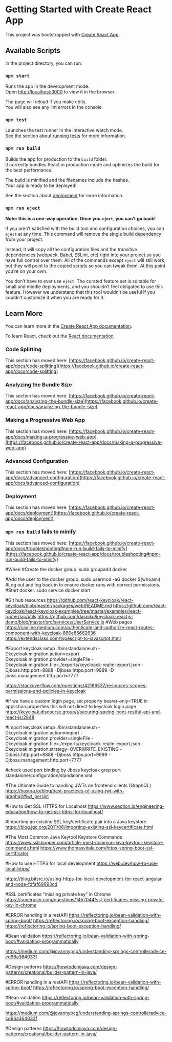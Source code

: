 # Getting Started with Create React App

This project was bootstrapped with [Create React App](https://github.com/facebook/create-react-app).

## Available Scripts

In the project directory, you can run:

### `npm start`

Runs the app in the development mode.\
Open [http://localhost:3000](http://localhost:3000) to view it in the browser.

The page will reload if you make edits.\
You will also see any lint errors in the console.

### `npm test`

Launches the test runner in the interactive watch mode.\
See the section about [running tests](https://facebook.github.io/create-react-app/docs/running-tests) for more information.

### `npm run build`

Builds the app for production to the `build` folder.\
It correctly bundles React in production mode and optimizes the build for the best performance.

The build is minified and the filenames include the hashes.\
Your app is ready to be deployed!

See the section about [deployment](https://facebook.github.io/create-react-app/docs/deployment) for more information.

### `npm run eject`

**Note: this is a one-way operation. Once you `eject`, you can’t go back!**

If you aren’t satisfied with the build tool and configuration choices, you can `eject` at any time. This command will remove the single build dependency from your project.

Instead, it will copy all the configuration files and the transitive dependencies (webpack, Babel, ESLint, etc) right into your project so you have full control over them. All of the commands except `eject` will still work, but they will point to the copied scripts so you can tweak them. At this point you’re on your own.

You don’t have to ever use `eject`. The curated feature set is suitable for small and middle deployments, and you shouldn’t feel obligated to use this feature. However we understand that this tool wouldn’t be useful if you couldn’t customize it when you are ready for it.

## Learn More

You can learn more in the [Create React App documentation](https://facebook.github.io/create-react-app/docs/getting-started).

To learn React, check out the [React documentation](https://reactjs.org/).

### Code Splitting

This section has moved here: [https://facebook.github.io/create-react-app/docs/code-splitting](https://facebook.github.io/create-react-app/docs/code-splitting)

### Analyzing the Bundle Size

This section has moved here: [https://facebook.github.io/create-react-app/docs/analyzing-the-bundle-size](https://facebook.github.io/create-react-app/docs/analyzing-the-bundle-size)

### Making a Progressive Web App

This section has moved here: [https://facebook.github.io/create-react-app/docs/making-a-progressive-web-app](https://facebook.github.io/create-react-app/docs/making-a-progressive-web-app)

### Advanced Configuration

This section has moved here: [https://facebook.github.io/create-react-app/docs/advanced-configuration](https://facebook.github.io/create-react-app/docs/advanced-configuration)

### Deployment

This section has moved here: [https://facebook.github.io/create-react-app/docs/deployment](https://facebook.github.io/create-react-app/docs/deployment)

### `npm run build` fails to minify

This section has moved here: [https://facebook.github.io/create-react-app/docs/troubleshooting#npm-run-build-fails-to-minify](https://facebook.github.io/create-react-app/docs/troubleshooting#npm-run-build-fails-to-minify)


#When
#Create the docker group.
sudo groupadd docker

#Add the user to the docker group.
sudo usermod -aG docker $(whoami)
#Log out and log back in to ensure docker runs with correct permissions.
#Start docker.
sudo service docker start

#Git hub resources
https://github.com/react-keycloak/react-keycloak/blob/master/packages/web/README.md
https://github.com/react-keycloak/react-keycloak-examples/tree/master/examples/react-router/src/utils
https://github.com/dasniko/keycloak-reactjs-demo/blob/master/src/services/UserService.js
#Web pages
https://cagline.medium.com/authenticate-and-authorize-react-routes-component-with-keycloak-666e85662636
https://extendsclass.com/typescript-to-javascript.html

#Export keycloak setup
./bin/standalone.sh -Dkeycloak.migration.action=export -Dkeycloak.migration.provider=singleFile -Dkeycloak.migration.file=./exports/keycloack-realm-export.json -Djboss.http.port=8888 -Djboss.https.port=9999 -D
jboss.management.http.port=7777

https://stackoverflow.com/questions/42186537/resources-scopes-permissions-and-policies-in-keycloak

#if we have a custom login page, set property bearer-only=TRUE in appliction.properties this will not direct to keycloak login page
https://keycloak.discourse.group/t/securing-speing-boot-restful-api-and-react-js/2848

#Import keycloak setup
./bin/standalone.sh -Dkeycloak.migration.action=import -Dkeycloak.migration.provider=singleFile -Dkeycloak.migration.file=./exports/keycloack-realm-export.json -Dkeycloak.migration.strategy=OVERWRITE_EXISTING -Djboss.http.port=8888 -Djboss.https.port=9999 -Djboss.management.http.port=7777

#check used port binding by Jboss keycloak
grep port standalone/configuration/standalone.xml

#The Ultimate Guide to handling JWTs on frontend clients (GraphQL)
https://hasura.io/blog/best-practices-of-using-jwt-with-graphql/#jwt_persist

#How to Get SSL HTTPS for Localhost
https://www.section.io/engineering-education/how-to-get-ssl-https-for-localhost/

#Importing an existing SSL key/certificate pair into a Java keystore
https://blog.jgc.org/2011/06/importing-existing-ssl-keycertificate.html

#The Most Common Java Keytool Keystore Commands
https://www.sslshopper.com/article-most-common-java-keytool-keystore-commands.html
https://www.thomasvitale.com/https-spring-boot-ssl-certificate/

#How to use HTTPS for local development
https://web.dev/how-to-use-local-https/


https://blog.bitsrc.io/using-https-for-local-development-for-react-angular-and-node-fdfaf69693cd

#SSL certificates "missing private key" in Chrome
https://superuser.com/questions/1457044/ssl-certificates-missing-private-key-in-chrome

#ERROR handling in a restAPI
https://reflectoring.io/bean-validation-with-spring-boot/
https://reflectoring.io/spring-boot-exception-handling/
https://reflectoring.io/spring-boot-exception-handling/


#Bean validation
https://reflectoring.io/bean-validation-with-spring-boot/#validating-programmatically

https://medium.com/@jovannypcg/understanding-springs-controlleradvice-cd96a364033f

#Design patterns
https://howtodoinjava.com/design-patterns/creational/builder-pattern-in-java/

#ERROR handling in a restAPI
https://reflectoring.io/bean-validation-with-spring-boot/
https://reflectoring.io/spring-boot-exception-handling/


#Bean validation
https://reflectoring.io/bean-validation-with-spring-boot/#validating-programmatically

https://medium.com/@jovannypcg/understanding-springs-controlleradvice-cd96a364033f

#Design patterns
https://howtodoinjava.com/design-patterns/creational/builder-pattern-in-java/